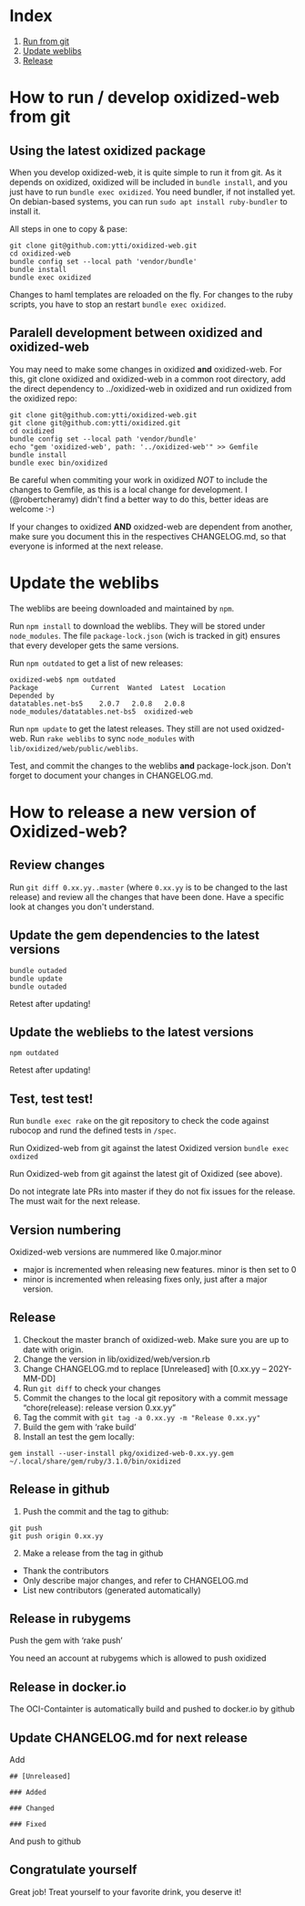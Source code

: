 # Index
1. [Run from git](#how-to-run--develop-oxidized-web-from-git)
2. [Update weblibs](#update-the-weblibs)
3. [Release](#how-to-release-a-new-version-of-oxidized-web)

# How to run / develop oxidized-web from git
## Using the latest oxidized package
When you develop oxidized-web, it is quite simple to run it from git. As it depends on oxidized,
oxidized will be included in `bundle install`, and you just have to run `bundle exec oxidized`.
You need bundler, if not installed yet. On debian-based systems, you can run `sudo apt install ruby-bundler` to install it.

All steps in one to copy & pase:
```shell
git clone git@github.com:ytti/oxidized-web.git
cd oxidized-web
bundle config set --local path 'vendor/bundle'
bundle install
bundle exec oxidized
```

Changes to haml templates are reloaded on the fly. For changes to the ruby
scripts, you have to stop an restart `bundle exec oxidized`.

## Paralell development between oxidized and oxidized-web
You may need to make some changes in oxidized **and** oxidized-web. For this,
git clone oxidized and oxidized-web in a common root directory, add the direct
dependency to ../oxidized-web in oxidized and run oxidized from the oxidized
repo:

```shell
git clone git@github.com:ytti/oxidized-web.git
git clone git@github.com:ytti/oxidized.git
cd oxidized
bundle config set --local path 'vendor/bundle'
echo "gem 'oxidized-web', path: '../oxidized-web'" >> Gemfile
bundle install
bundle exec bin/oxidized
```

Be careful when commiting your work in oxidized *NOT* to include the changes to
Gemfile, as this is a local change for development. I (@robertcheramy) didn't
find a better way to do this, better ideas are welcome :-)

If your changes to oxidized **AND** oxidzed-web are dependent from another, make
sure you document this in the respectives CHANGELOG.md, so that everyone is
informed at the next release.

# Update the weblibs
The weblibs are beeing downloaded and maintained by `npm`.

Run `npm install` to download the weblibs. They will be stored under
`node_modules`.
The file `package-lock.json` (wich is tracked in git) ensures that every
developer gets the same versions.

Run `npm outdated` to get a list of new releases:

```shell
oxidized-web$ npm outdated
Package             Current  Wanted  Latest  Location                         Depended by
datatables.net-bs5    2.0.7   2.0.8   2.0.8  node_modules/datatables.net-bs5  oxidized-web
```

Run `npm update` to get the latest releases. They still are not used
oxidzed-web. Run `rake weblibs` to sync `node_modules` with
`lib/oxidized/web/public/weblibs`.

Test, and commit the changes to the weblibs **and** package-lock.json. Don't
forget to document your changes in CHANGELOG.md.

# How to release a new version of Oxidized-web?

## Review changes
Run `git diff 0.xx.yy..master` (where `0.xx.yy` is to be changed to the last release) and review
all the changes that have been done. Have a specific look at changes you don't understand.

## Update the gem dependencies to the latest versions
```
bundle outaded
bundle update
bundle outaded
```

Retest after updating!

## Update the webliebs to the latest versions
```
npm outdated
```

Retest after updating!

## Test, test test!
Run `bundle exec rake` on the git repository to check the code against rubocop and rund the
defined tests in `/spec`.

Run Oxidized-web from git against the latest Oxidized version `bundle exec oxdized`

Run Oxidized-web from git against the latest git of Oxidized (see above).

Do not integrate late PRs into master if they do not fix issues for the release. The must wait for the next release.

## Version numbering
Oxidized-web versions are nummered like 0.major.minor
- major is incremented when releasing new features. minor is then set to 0
- minor is incremented when releasing fixes only, just after a major version.

## Release
1. Checkout the master branch of oxidized-web. Make sure you are up to date with origin.
2. Change the version in lib/oxidized/web/version.rb
3. Change CHANGELOG.md to replace [Unreleased] with [0.xx.yy – 202Y-MM-DD]
4. Run `git diff` to check your changes
5. Commit the changes to the local git repository with a commit message “chore(release): release version 0.xx.yy”
6. Tag the commit with `git tag -a 0.xx.yy -m "Release 0.xx.yy"`
7. Build the gem with ‘rake build’
8. Install an test the gem locally:
```
gem install --user-install pkg/oxidized-web-0.xx.yy.gem
~/.local/share/gem/ruby/3.1.0/bin/oxidized
```
## Release in github
1. Push the commit and the tag to github:
```
git push
git push origin 0.xx.yy
```

2. Make a release from the tag in github
- Thank the contributors
- Only describe major changes, and refer to CHANGELOG.md
- List new contributors (generated automatically)

## Release in rubygems
Push the gem with ‘rake push’

You need an account at rubygems which is allowed to push oxidized

## Release in docker.io
The OCI-Containter is automatically build and pushed to docker.io by github

## Update CHANGELOG.md for next release
Add
```
## [Unreleased]

### Added

### Changed

### Fixed

```
And push to github

## Congratulate yourself
Great job! Treat yourself to your favorite drink, you deserve it!

